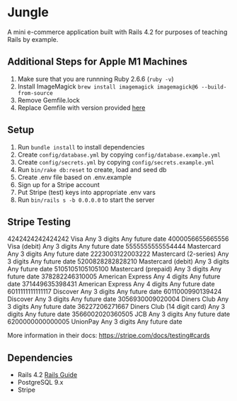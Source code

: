 # Jungle

A mini e-commerce application built with Rails 4.2 for purposes of teaching Rails by example.

## Additional Steps for Apple M1 Machines

1. Make sure that you are runnning Ruby 2.6.6 (`ruby -v`)
1. Install ImageMagick `brew install imagemagick imagemagick@6 --build-from-source`
2. Remove Gemfile.lock
3. Replace Gemfile with version provided [here](https://gist.githubusercontent.com/FrancisBourgouin/831795ae12c4704687a0c2496d91a727/raw/ce8e2104f725f43e56650d404169c7b11c33a5c5/Gemfile)

## Setup

1. Run `bundle install` to install dependencies
2. Create `config/database.yml` by copying `config/database.example.yml`
3. Create `config/secrets.yml` by copying `config/secrets.example.yml`
4. Run `bin/rake db:reset` to create, load and seed db
5. Create .env file based on .env.example
6. Sign up for a Stripe account
7. Put Stripe (test) keys into appropriate .env vars
8. Run `bin/rails s -b 0.0.0.0` to start the server

## Stripe Testing

4242424242424242	Visa	Any 3 digits	Any future date
4000056655665556	Visa (debit)	Any 3 digits	Any future date
5555555555554444	Mastercard	Any 3 digits	Any future date
2223003122003222	Mastercard (2-series)	Any 3 digits	Any future date
5200828282828210	Mastercard (debit)	Any 3 digits	Any future date
5105105105105100	Mastercard (prepaid)	Any 3 digits	Any future date
378282246310005	American Express	Any 4 digits	Any future date
371449635398431	American Express	Any 4 digits	Any future date
6011111111111117	Discover	Any 3 digits	Any future date
6011000990139424	Discover	Any 3 digits	Any future date
3056930009020004	Diners Club	Any 3 digits	Any future date
36227206271667	Diners Club (14 digit card)	Any 3 digits	Any future date
3566002020360505	JCB	Any 3 digits	Any future date
6200000000000005	UnionPay	Any 3 digits	Any future date

More information in their docs: <https://stripe.com/docs/testing#cards>

## Dependencies

* Rails 4.2 [Rails Guide](http://guides.rubyonrails.org/v4.2/)
* PostgreSQL 9.x
* Stripe
